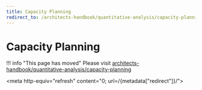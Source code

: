 ```yaml
---
title: Capacity Planning
redirect_to: /architects-handbook/quantitative-analysis/capacity-planning/
---
```


# Capacity Planning

!!! info "This page has moved"
    Please visit [architects-handbook/quantitative-analysis/capacity-planning](/architects-handbook/quantitative-analysis/capacity-planning/index.md)

<meta http-equiv="refresh" content="0; url=/{metadata["redirect"]}/">